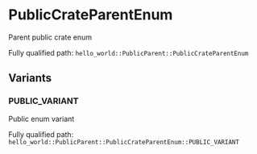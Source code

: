 # PublicCrateParentEnum

Parent public crate enum


Fully qualified path: `hello_world::PublicParent::PublicCrateParentEnum`

## Variants

### PUBLIC_VARIANT

Public enum variant

Fully qualified path: `hello_world::PublicParent::PublicCrateParentEnum::PUBLIC_VARIANT`


